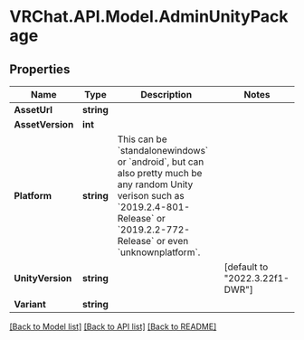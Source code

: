 # VRChat.API.Model.AdminUnityPackage

## Properties

Name | Type | Description | Notes
------------ | ------------- | ------------- | -------------
**AssetUrl** | **string** |  | 
**AssetVersion** | **int** |  | 
**Platform** | **string** | This can be &#x60;standalonewindows&#x60; or &#x60;android&#x60;, but can also pretty much be any random Unity verison such as &#x60;2019.2.4-801-Release&#x60; or &#x60;2019.2.2-772-Release&#x60; or even &#x60;unknownplatform&#x60;. | 
**UnityVersion** | **string** |  | [default to "2022.3.22f1-DWR"]
**Variant** | **string** |  | 

[[Back to Model list]](../README.md#documentation-for-models) [[Back to API list]](../README.md#documentation-for-api-endpoints) [[Back to README]](../README.md)

